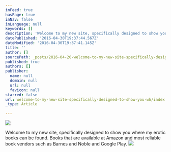 ```yaml
---
inFeed: true
hasPage: true
inNav: false
inLanguage: null
keywords: []
description: 'Welcome to my new site, specifically designed to show you where my erotic books can be found. Books that are available at Amazon and most reliable book vendors such as Barnes and Noble and Google Play. '
datePublished: '2016-04-30T19:37:44.567Z'
dateModified: '2016-04-30T19:37:41.145Z'
title: ''
author: []
sourcePath: _posts/2016-04-20-welcome-to-my-new-site-specifically-designed-to-show-you-wh.md
published: true
authors: []
publisher:
  name: null
  domain: null
  url: null
  favicon: null
starred: false
url: welcome-to-my-new-site-specifically-designed-to-show-you-wh/index.html
_type: Article

---
```

![](https://the-grid-user-content.s3-us-west-2.amazonaws.com/ef8623c4-49b8-455a-86b4-7b6367666d70.jpg)

Welcome to my new site, specifically designed to show you where my erotic books can be found. Books that are available at Amazon and most reliable book vendors such as Barnes and Noble and Google Play. ![](https://the-grid-user-content.s3-us-west-2.amazonaws.com/ce8d9c9b-77b2-474d-b194-6204b3402aad.jpg)
